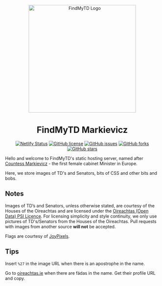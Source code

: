 <p align="center">
  <img src="https://findmytd-markievicz.netlify.app/assets/logo/svg/large-blue.svg" alt="FindMyTD Logo" width="350" />

<h1 align="center">
 FindMyTD Markievicz</h1>
<p align="center">
  <a href="https://app.netlify.com/sites/findmytd-markievicz/deploys"><img alt="Netlify Status" src="https://api.netlify.com/api/v1/badges/e0ef6e2c-d4e9-42cd-9e5b-ebaa62f20c40/deploy-status"></a>
  <a href="https://github.com/findmytd/markievicz/blob/master/LICENSE.txt"><img alt="GitHub license" src="https://img.shields.io/github/license/markconroy/contact.ie"></a>
  <a href="https://github.com/findmytd/markievicz/issues"><img alt="GitHub issues" src="https://img.shields.io/github/issues/findmytd/markievicz"></a>
 <a href="https://github.com/findmytd/markievicz/network"><img alt="GitHub forks" src="https://img.shields.io/github/forks/findmytd/markievicz"></a>
 <a href="https://github.com/findmytd/markievicz/stargazers"><img alt="GitHub stars" src="https://img.shields.io/github/stars/findmytd/markievicz"></a>
 </p>

Hello and welcome to FindMyTD's static hosting server, named after [Countess Markievicz](https://en.wikipedia.org/wiki/Constance_Markievicz "Constance Markievicz Wikipedia Page") - the first female cabinet Minister in Europe. 

Here, we store images of TD's and Senators, bits of CSS and other bits and bobs.  

## Notes

Images of TD’s and Senators, unless otherwise stated, are courtesy of the Houses of the Oireachtas and are licensed under the [Oireachtas (Open Data) PSI Licence](https://data.oireachtas.ie/ie/oireachtas/corporate/governanceAndReform/2016/2016-03-27_oireachtas-psi-licence-open-data_en.pdf). For licensing simplicity and style continuity, we only use pictures of TD's/Senators from the Houses of the Oireachtas. Pull requests with images from another source **will not** be accepted.

Flags are courtesy of [JoyPixels](https://joypixels.com).

## Tips

 Insert `%27` in the image URL when there is an apostrophe in the name.
 
 Go to [oireachtas.ie](https://www.oireachtas.ie "Houses of the Oireachtas") when there are fádas in the name. Get their profile URL and copy. 
